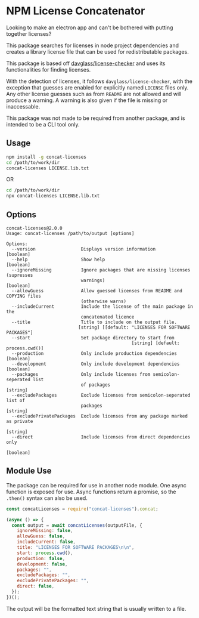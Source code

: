 # NPM License Concatenator

Looking to make an electron app and can't be bothered with putting together licenses?

This package searches for licenses in node project dependencies and creates a library
license file that can be used for redistributable packages.

This package is based off [davglass/license-checker](https://github.com/davglass/license-checker)
and uses its functionalities for finding licenses.

With the detection of licenses, it follows `davglass/license-checker`, with the
exception that guesses are enabled for explicitly named `LICENSE` files only.
Any other license guesses such as from `README` are not allowed and will produce
a warning. A warning is also given if the file is missing or inaccessable.

This package was not made to be required from another package, and is intended to be a CLI tool
only.

## Usage

```bash
npm install -g concat-licenses
cd /path/to/work/dir
concat-licenses LICENSE.lib.txt
```

OR

```bash
cd /path/to/work/dir
npx concat-licenses LICENSE.lib.txt
```

## Options

```
concat-licenses@2.0.0
Usage: concat-licenses /path/to/output [options]

Options:
  --version                 Displays version information               [boolean]
  --help                    Show help                                  [boolean]
  --ignoreMissing           Ignore packages that are missing licenses (supresses
                            warnings)                                  [boolean]
  --allowGuess              Allow guessed licenses from README and COPYING files
                            (otherwise warns)
  --includeCurrent          Include the license of the main package in the
                            concatenated licence
  --title                   Title to include on the output file.
                           [string] [[default: "LICENSES FOR SOFTWARE PACKAGES"]
  --start                   Set package directory to start from
                                               [string] [default: process.cwd()]
  --production              Only include production dependencies       [boolean]
  --development             Only include development dependencies      [boolean]
  --packages                Only include licenses from semicolon-seperated list
                            of packages                                 [string]
  --excludePackages         Exclude licenses from semicolon-seperated list of
                            packages                                    [string]
  --excludePrivatePackages  Exclude licenses from any package marked as private
                                                                        [string]
  --direct                  Include licenses from direct dependencies only
                                                                       [boolean]
```

## Module Use

The package can be required for use in another node module. One async function is
exposed for use. Async functions return a promise, so the `.then()` syntax can also
be used.

```javascript
const concatLicenses = require("concat-licenses").concat;

(async () => {
  const output = await concatLicenses(outputFile, {
    ignoreMissing: false,
    allowGuess: false,
    includeCurrent: false,
    title: "LICENSES FOR SOFTWARE PACKAGES\n\n",
    start: process.cwd(),
    production: false,
    development: false,
    packages: "",
    excludePackages: "",
    excludePrivatePackages: "",
    direct: false,
  });
})();
```

The output will be the formatted text string that is usually written to a file.
